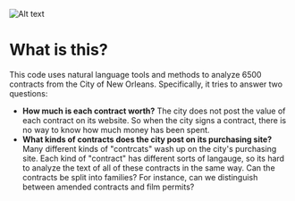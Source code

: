 ![Alt text]('Working.png')

# What is this?

This code uses natural language tools and methods to analyze 6500 contracts from the City of New Orleans. Specifically, it tries to answer two questions:

  -  **How much is each contract worth?** The city does not post the value of each contract on its website. So when the city signs a contract, there is no way to know how much money has been spent.  
  - **What kinds of contracts does the city post on its purchasing site?** Many different kinds of "contrcats" wash up on the city's purchasing site. Each kind of "contract" has different sorts of  langauge, so its hard to analyze the text of all of these contracts in the same way. Can the contracts be split into families? For instance, can we distinguish between amended contracts and film permits? 


